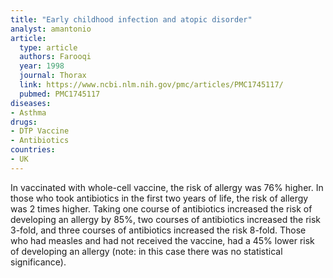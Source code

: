 ```yaml
---
title: "Early childhood infection and atopic disorder"
analyst: amantonio
article:
  type: article
  authors: Farooqi
  year: 1998
  journal: Thorax
  link: https://www.ncbi.nlm.nih.gov/pmc/articles/PMC1745117/
  pubmed: PMC1745117
diseases:
- Asthma
drugs:
- DTP Vaccine
- Antibiotics
countries:
- UK
---
```


In vaccinated with whole-cell vaccine, the risk of allergy was 76% higher. In those who took antibiotics in the first two years of life, the risk of allergy was 2 times higher.
Taking one course of antibiotics increased the risk of developing an allergy by 85%, two courses of antibiotics increased the risk 3-fold, and three courses of antibiotics increased the risk 8-fold.
Those who had measles and had not received the vaccine, had a 45% lower risk of developing an allergy (note: in this case there was no statistical significance).
